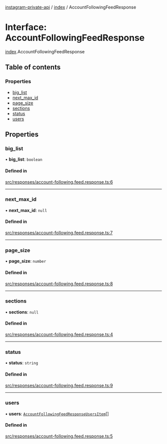 [instagram-private-api](../../README.md) / [index](../../modules/index.md) / AccountFollowingFeedResponse

# Interface: AccountFollowingFeedResponse

[index](../../modules/index.md).AccountFollowingFeedResponse

## Table of contents

### Properties

- [big\_list](AccountFollowingFeedResponse.md#big_list)
- [next\_max\_id](AccountFollowingFeedResponse.md#next_max_id)
- [page\_size](AccountFollowingFeedResponse.md#page_size)
- [sections](AccountFollowingFeedResponse.md#sections)
- [status](AccountFollowingFeedResponse.md#status)
- [users](AccountFollowingFeedResponse.md#users)

## Properties

### big\_list

• **big\_list**: `boolean`

#### Defined in

[src/responses/account-following.feed.response.ts:6](https://github.com/Nerixyz/instagram-private-api/blob/0e0721c/src/responses/account-following.feed.response.ts#L6)

___

### next\_max\_id

• **next\_max\_id**: ``null``

#### Defined in

[src/responses/account-following.feed.response.ts:7](https://github.com/Nerixyz/instagram-private-api/blob/0e0721c/src/responses/account-following.feed.response.ts#L7)

___

### page\_size

• **page\_size**: `number`

#### Defined in

[src/responses/account-following.feed.response.ts:8](https://github.com/Nerixyz/instagram-private-api/blob/0e0721c/src/responses/account-following.feed.response.ts#L8)

___

### sections

• **sections**: ``null``

#### Defined in

[src/responses/account-following.feed.response.ts:4](https://github.com/Nerixyz/instagram-private-api/blob/0e0721c/src/responses/account-following.feed.response.ts#L4)

___

### status

• **status**: `string`

#### Defined in

[src/responses/account-following.feed.response.ts:9](https://github.com/Nerixyz/instagram-private-api/blob/0e0721c/src/responses/account-following.feed.response.ts#L9)

___

### users

• **users**: [`AccountFollowingFeedResponseUsersItem`](../../classes/index/AccountFollowingFeedResponseUsersItem.md)[]

#### Defined in

[src/responses/account-following.feed.response.ts:5](https://github.com/Nerixyz/instagram-private-api/blob/0e0721c/src/responses/account-following.feed.response.ts#L5)
